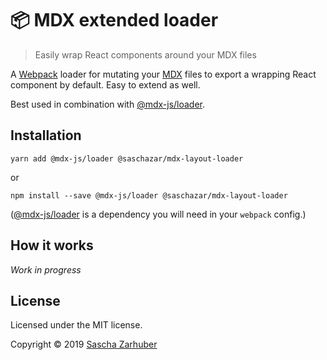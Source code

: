 # 📦 MDX extended loader

> Easily wrap React components around your MDX files

A [Webpack](https://webpack.js.org/) loader for mutating your [MDX](https://mdxjs.com/) files to export a wrapping React component by default. Easy to extend as well.

Best used in combination with [@mdx-js/loader](https://github.com/mdx-js/mdx).

## Installation

`yarn add @mdx-js/loader @saschazar/mdx-layout-loader`

or

`npm install --save @mdx-js/loader @saschazar/mdx-layout-loader`

([@mdx-js/loader](https://github.com/mdx-js/mdx) is a dependency you will need in your `webpack` config.)

## How it works

_Work in progress_

## License

Licensed under the MIT license.

Copyright ©️ 2019 [Sascha Zarhuber](https://github.com/saschazar21)
